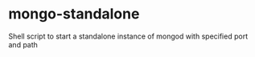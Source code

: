# mongo-standalone
Shell script to start a standalone instance of mongod with specified port and path
